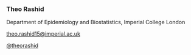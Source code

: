 <!-- .slide: data-background="#FBFBFB" -->
<!-- .slide: data-background-image="slides/_title/assets/LOGO_PEHC.png" data-background-size="25%" data-background-position="95% 95%"-->

### Theo Rashid
<!-- .element style="text-align: left"-->

Department of Epidemiology and Biostatistics, Imperial College London
<!-- .element style="text-align: left; font-size: 70%"-->

[theo.rashid15@imperial.ac.uk](mailto:theo.rashid15@imperial.ac.uk)
<!-- .element style="text-align: left; font-size: 60%"-->
[@theorashid](https://twitter.com/theorashid)
<!-- .element style="text-align: left; font-size: 60%"-->
